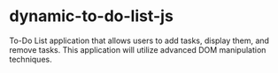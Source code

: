 # dynamic-to-do-list-js
 To-Do List application that allows users to add tasks, display them, and remove tasks. This application will utilize advanced DOM manipulation techniques.
